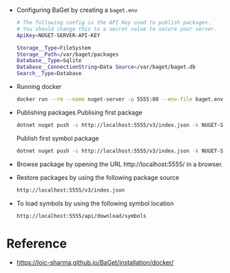 
- Configuring BaGet by creating a <code>baget.env</code>

    ```bash
    # The following config is the API Key used to publish packages.
    # You should change this to a secret value to secure your server.
    ApiKey=NUGET-SERVER-API-KEY

    Storage__Type=FileSystem
    Storage__Path=/var/baget/packages
    Database__Type=Sqlite
    Database__ConnectionString=Data Source=/var/baget/baget.db
    Search__Type=Database
    ```
- Running docker
    ```bash
    docker run --rm --name nuget-server -p 5555:80 --env-file baget.env -v "$(pwd)/baget-data:/var/baget" loicsharma/baget:latest
    ```
- Publishing packages
    Publising first package
    ```bash
    dotnet nuget push -s http://localhost:5555/v3/index.json -k NUGET-SERVER-API-KEY package.1.0.0.nupkg
    ```

    Publish first symbol package
    ```bash
    dotnet nuget push -s http://localhost:5555/v3/index.json -k NUGET-SERVER-API-KEY symbol.package.1.0.0.snupkg
    ```

- Browse package by opening the URL http://localhost:5555/ in a browser.
- Restore packages by using the following package source
    ```bash
    http://localhost:5555/v3/index.json
    ```

- To load symbols by using the following symbol location
    ```bash
    http://localhost:5555/api/download/symbols
    ```

# Reference
- https://loic-sharma.github.io/BaGet/installation/docker/